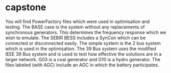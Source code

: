 # capstone

You will find PowerFactory files which were used in optimisation and testing.
The BASE case is the system without any replacements of synchronous generators. This determines the frequency response which we wish to emulate.
The SEBIR BESS includes a SynCon which can be connected or disconnected easily.
The simple system is the 2 bus system which is used in the optimisation. The 39 Bus system uses the modified IEEE 39 Bus system and is used to test how effective the solutions are in a larger network.
G03 is a coal generator and G10 is a hydro generator.
The files labeled (with AGC) include an AGC in which the battery participates.

